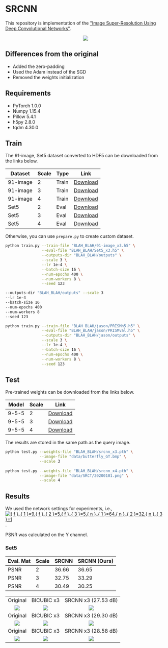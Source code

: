 # SRCNN

This repository is implementation of the ["Image Super-Resolution Using Deep Convolutional Networks"](https://arxiv.org/abs/1501.00092).

<center><img src="./thumbnails/fig1.png"></center>

## Differences from the original

- Added the zero-padding
- Used the Adam instead of the SGD
- Removed the weights initialization

## Requirements

- PyTorch 1.0.0
- Numpy 1.15.4
- Pillow 5.4.1
- h5py 2.8.0
- tqdm 4.30.0

## Train

The 91-image, Set5 dataset converted to HDF5 can be downloaded from the links below.

| Dataset | Scale | Type | Link |
|---------|-------|------|------|
| 91-image | 2 | Train | [Download](https://www.dropbox.com/s/2hsah93sxgegsry/91-image_x2.h5?dl=0) |
| 91-image | 3 | Train | [Download](https://www.dropbox.com/s/curldmdf11iqakd/91-image_x3.h5?dl=0) |
| 91-image | 4 | Train | [Download](https://www.dropbox.com/s/22afykv4amfxeio/91-image_x4.h5?dl=0) |
| Set5 | 2 | Eval | [Download](https://www.dropbox.com/s/r8qs6tp395hgh8g/Set5_x2.h5?dl=0) |
| Set5 | 3 | Eval | [Download](https://www.dropbox.com/s/58ywjac4te3kbqq/Set5_x3.h5?dl=0) |
| Set5 | 4 | Eval | [Download](https://www.dropbox.com/s/0rz86yn3nnrodlb/Set5_x4.h5?dl=0) |

Otherwise, you can use `prepare.py` to create custom dataset.

```bash
python train.py --train-file "BLAH_BLAH/91-image_x3.h5" \
                --eval-file "BLAH_BLAH/Set5_x3.h5" \
                --outputs-dir "BLAH_BLAH/outputs" \
                --scale 3 \
                --lr 1e-4 \
                --batch-size 16 \
                --num-epochs 400 \
                --num-workers 8 \
                --seed 123       

--outputs-dir "BLAH_BLAH/outputs" --scale 3 
--lr 1e-4 
--batch-size 16 
--num-epochs 400 
--num-workers 8 
--seed 123                    

python train.py --train-file "BLAH_BLAH/jason/PRISMh5.h5" \
                --eval-file "BLAH_BLAH/jason/PRISMval.h5" \
                --outputs-dir "BLAH_BLAH/jason/outputs" \
                --scale 3 \
                --lr 1e-4 \
                --batch-size 16 \
                --num-epochs 400 \
                --num-workers 8 \
                --seed 123                             
```

## Test

Pre-trained weights can be downloaded from the links below.

| Model | Scale | Link |
|-------|-------|------|
| 9-5-5 | 2 | [Download](https://www.dropbox.com/s/rxluu1y8ptjm4rn/srcnn_x2.pth?dl=0) |
| 9-5-5 | 3 | [Download](https://www.dropbox.com/s/zn4fdobm2kw0c58/srcnn_x3.pth?dl=0) |
| 9-5-5 | 4 | [Download](https://www.dropbox.com/s/pd5b2ketm0oamhj/srcnn_x4.pth?dl=0) |

The results are stored in the same path as the query image.

```bash
python test.py --weights-file "BLAH_BLAH/srcnn_x3.pth" \
               --image-file "data/butterfly_GT.bmp" \
               --scale 3
               
python test.py --weights-file "BLAH_BLAH/srcnn_x4.pth" \
               --image-file "data/SRCT/20200101.png" \
               --scale 4               
```

## Results

We used the network settings for experiments, i.e., <a href="https://www.codecogs.com/eqnedit.php?latex={&space;f&space;}_{&space;1&space;}=9,{&space;f&space;}_{&space;2&space;}=5,{&space;f&space;}_{&space;3&space;}=5,{&space;n&space;}_{&space;1&space;}=64,{&space;n&space;}_{&space;2&space;}=32,{&space;n&space;}_{&space;3&space;}=1" target="_blank"><img src="https://latex.codecogs.com/gif.latex?{&space;f&space;}_{&space;1&space;}=9,{&space;f&space;}_{&space;2&space;}=5,{&space;f&space;}_{&space;3&space;}=5,{&space;n&space;}_{&space;1&space;}=64,{&space;n&space;}_{&space;2&space;}=32,{&space;n&space;}_{&space;3&space;}=1" title="{ f }_{ 1 }=9,{ f }_{ 2 }=5,{ f }_{ 3 }=5,{ n }_{ 1 }=64,{ n }_{ 2 }=32,{ n }_{ 3 }=1" /></a>.

PSNR was calculated on the Y channel.

### Set5

| Eval. Mat | Scale | SRCNN | SRCNN (Ours) |
|-----------|-------|-------|--------------|
| PSNR | 2 | 36.66 | 36.65 |
| PSNR | 3 | 32.75 | 33.29 |
| PSNR | 4 | 30.49 | 30.25 |

<table>
    <tr>
        <td><center>Original</center></td>
        <td><center>BICUBIC x3</center></td>
        <td><center>SRCNN x3 (27.53 dB)</center></td>
    </tr>
    <tr>
    	<td>
    		<center><img src="./data/butterfly_GT.bmp""></center>
    	</td>
    	<td>
    		<center><img src="./data/butterfly_GT_bicubic_x3.bmp"></center>
    	</td>
    	<td>
    		<center><img src="./data/butterfly_GT_srcnn_x3.bmp"></center>
    	</td>
    </tr>
    <tr>
        <td><center>Original</center></td>
        <td><center>BICUBIC x3</center></td>
        <td><center>SRCNN x3 (29.30 dB)</center></td>
    </tr>
    <tr>
    	<td>
    		<center><img src="./data/zebra.bmp""></center>
    	</td>
    	<td>
    		<center><img src="./data/zebra_bicubic_x3.bmp"></center>
    	</td>
    	<td>
    		<center><img src="./data/zebra_srcnn_x3.bmp"></center>
    	</td>
    </tr>
    <tr>
        <td><center>Original</center></td>
        <td><center>BICUBIC x3</center></td>
        <td><center>SRCNN x3 (28.58 dB)</center></td>
    </tr>
    <tr>
    	<td>
    		<center><img src="./data/ppt3.bmp""></center>
    	</td>
    	<td>
    		<center><img src="./data/ppt3_bicubic_x3.bmp"></center>
    	</td>
    	<td>
    		<center><img src="./data/ppt3_srcnn_x3.bmp"></center>
    	</td>
    </tr>
</table>
